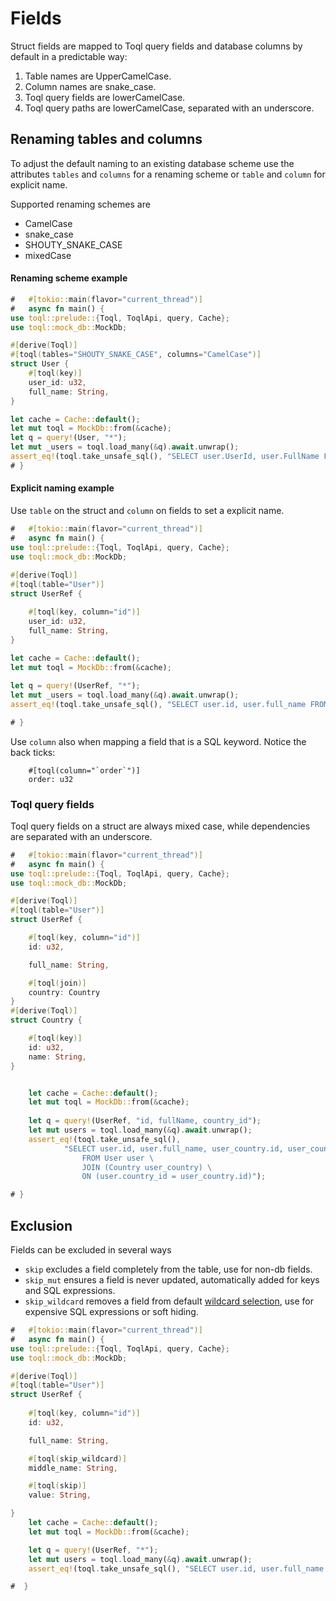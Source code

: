 
# Fields
Struct fields are mapped to Toql query fields and database columns by default in a predictable way:
1. Table names are UpperCamelCase.
2. Column names are snake_case.
3. Toql query fields are lowerCamelCase.
4. Toql query paths are lowerCamelCase, separated with an underscore.


## Renaming tables and columns
To adjust the default naming to an existing database scheme use the attributes `tables` and `columns` for a renaming scheme or `table` and `column` for explicit name.

Supported renaming schemes are 
- CamelCase
- snake_case
- SHOUTY\_SNAKE\_CASE
- mixedCase

#### Renaming scheme example
```rust
#   #[tokio::main(flavor="current_thread")]
#   async fn main() {
use toql::prelude::{Toql, ToqlApi, query, Cache};
use toql::mock_db::MockDb;

#[derive(Toql)]
#[toql(tables="SHOUTY_SNAKE_CASE", columns="CamelCase")]
struct User {
	#[toql(key)]
  	user_id: u32,
	full_name: String,
}

let cache = Cache::default();
let mut toql = MockDb::from(&cache);
let q = query!(User, "*"); 
let mut _users = toql.load_many(&q).await.unwrap(); 
assert_eq!(toql.take_unsafe_sql(), "SELECT user.UserId, user.FullName FROM USER user");
# }
```

#### Explicit naming example
Use `table` on the struct and `column` on fields to set a explicit name.

```rust
#   #[tokio::main(flavor="current_thread")]
#   async fn main() {
use toql::prelude::{Toql, ToqlApi, query, Cache};
use toql::mock_db::MockDb;
 
#[derive(Toql)]
#[toql(table="User")]
struct UserRef {

	#[toql(key, column="id")]
	user_id: u32,
	full_name: String,
} 
 
let cache = Cache::default();
let mut toql = MockDb::from(&cache);

let q = query!(UserRef, "*"); 
let mut _users = toql.load_many(&q).await.unwrap(); 
assert_eq!(toql.take_unsafe_sql(), "SELECT user.id, user.full_name FROM User user"); 

# }
```

Use `column` also when mapping a field that is a SQL keyword. Notice the back ticks:
```rust, ignore
	#[toql(column="`order`")]
	order: u32
```

### Toql query fields

Toql query fields on a struct are always mixed case, while dependencies are separated with an underscore.

```rust
#   #[tokio::main(flavor="current_thread")]
#   async fn main() {
use toql::prelude::{Toql, ToqlApi, query, Cache};
use toql::mock_db::MockDb;

#[derive(Toql)]
#[toql(table="User")]
struct UserRef {

	#[toql(key, column="id")]
	id: u32,

	full_name: String,

	#[toql(join)]
	country: Country
}
#[derive(Toql)]
struct Country {

	#[toql(key)]
	id: u32,
	name: String,
}


	let cache = Cache::default();
    let mut toql = MockDb::from(&cache);
  
	let q = query!(UserRef, "id, fullName, country_id"); 
	let mut users = toql.load_many(&q).await.unwrap(); 
	assert_eq!(toql.take_unsafe_sql(), 
			"SELECT user.id, user.full_name, user_country.id, user_country.name \
				FROM User user \
				JOIN (Country user_country) \
				ON (user.country_id = user_country.id)");

# }
```

## Exclusion
Fields can be excluded in several ways
- `skip` excludes a field completely from the table, use for non-db fields.
- `skip_mut` ensures a field is never updated, automatically added for keys and SQL expressions.
- `skip_wildcard` removes a field from default [wildcard selection](../5-query-language/2-select.md), use for expensive SQL expressions or soft hiding.


```rust
#   #[tokio::main(flavor="current_thread")]
#   async fn main() {
use toql::prelude::{Toql, ToqlApi, query, Cache};
use toql::mock_db::MockDb;

#[derive(Toql)]
#[toql(table="User")]
struct UserRef {
	
	#[toql(key, column="id")]
	id: u32,

	full_name: String,

	#[toql(skip_wildcard)]
	middle_name: String,

	#[toql(skip)]
	value: String,

}
	let cache = Cache::default();
    let mut toql = MockDb::from(&cache);

	let q = query!(UserRef, "*"); 
	let mut users = toql.load_many(&q).await.unwrap(); 
	assert_eq!(toql.take_unsafe_sql(), "SELECT user.id, user.full_name FROM User user");

#  }
```
